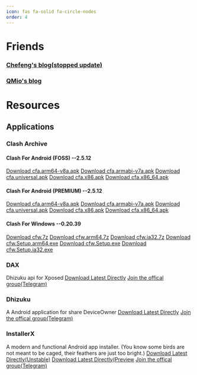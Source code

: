 ```yaml
---
icon: fas fa-solid fa-circle-nodes
order: 4
---
```


# Friends
### [Chefeng's blog(stopped update)](https://blog.17cd8.top/)

### [QMio's blog](https://qlmio.github.io/)

# Resources
## Applications
### Clash Archive
#### Clash For Android (FOSS) --2.5.12
[Download cfa.arm64-v8a.apk](/assets/file/cla/cfa-2.5.12-foss-arm64-v8a-release.apk)
[Download cfa.armabi-v7a.apk](/assets/file/cla/cfa-2.5.12-foss-armeabi-v7a-release.apk)
[Download cfa.universal.apk](/assets/file/cla/cfa-2.5.12-foss-universal-release.apk)
[Download cfa.x86.apk](/assets/file/cla/cfa-2.5.12-foss-x86-release.apk)
[Download cfa.x86_64.apk](/assets/file/cla/cfa-2.5.12-foss-x86_64-release.apk)

#### Clash For Android (PREMIUM) --2.5.12
[Download cfa.arm64-v8a.apk](/assets/file/cla/cfa-2.5.12-premium-arm64-v8a-release.apk)
[Download cfa.armabi-v7a.apk](/assets/file/cla/cfa-2.5.12-premium-armeabi-v7a-release.apk)
[Download cfa.universal.apk](/assets/file/cla/cfa-2.5.12-premium-universal-release.apk)
[Download cfa.x86.apk](/assets/file/cla/cfa-2.5.12-premium-x86-release.apk)
[Download cfa.x86_64.apk](/assets/file/cla/cfa-2.5.12-premium-x86_64-release.apk)

#### Clash For Windows --0.20.39
[Download cfw.7z](/assets/file/cla/Clash.for.Windows-0.20.39.7z)
[Download cfw.arm64.7z](/assets/file/cla/Clash.for.Windows-0.20.39.arm64.7z)
[Download cfw.ia32.7z](/assets/file/cla/Clash.for.Windows-0.20.39.ia32.7z)
[Download cfw.Setup.arm64.exe](/assets/file/cla/Clash.for.Windows.Setup.0.20.39.arm64.exe)
[Download cfw.Setup.exe](/assets/file/cla/Clash.for.Windows.Setup.0.20.39.exe)
[Download cfw.Setup.ia32.exe](/assets/file/cla/Clash.for.Windows.Setup.0.20.39.ia32.exe)

### DAX
Dhizuku api for Xposed
[Download Latest Directly](/assets/file/inx/DAX_v1.5.apk)
[Join the offical group(Telegram)](https://t.me/Dhizuku)

### Dhizuku
A Android application for share DeviceOwner
[Download Latest Directly](/assets/file/inx/Dhizuku_v2.8.apk)
[Join the offical group(Telegram)](https://t.me/Dhizuku)

### InstallerX
A modern and functional Android app installer. (You know some birds are not meant to be caged, their feathers are just too bright.)
[Download Latest Directly(Unstable)](/assets/file/inx/InstallerX1.7(31)Unstable.apk)
[Download Latest Directly(Preview](/assets/file/inx/InstallerX_1.7(31)preview.apk)
[Join the offical group(Telegram)](https://t.me/InstallerX)